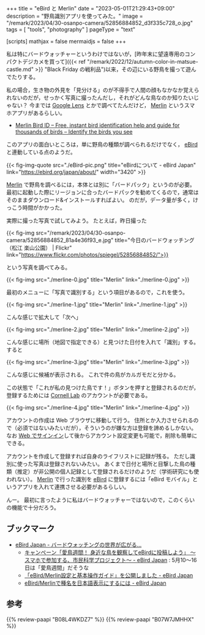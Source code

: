 +++
title = "eBird と Merlin"
date =  "2023-05-01T21:29:43+09:00"
description = "野鳥識別アプリを使ってみた。"
image = "/remark/2023/04/30-osanpo-camera/52856884852_d3f335c728_o.jpg"
tags = [ "tools", "photography" ]
pageType = "text"

[scripts]
  mathjax = false
  mermaidjs = false
+++

私は特にバードウォッチャーというわけではないが，[昨年末に望遠専用のコンパクトデジカメを買って]({{< ref "/remark/2022/12/autumn-color-in-matsue-castle.md" >}} "Black Friday の戦利品")以来，その辺にいる野鳥を撮って遊んでたりする。

私の場合，生き物の外見を「見分ける」のが不得手で人間の顔もなかなか覚えられないのだが，せっかく写真に撮ったんだし，それがどんな鳥なのか知りたいじゃない？ 今までは [Google Lens](https://lens.google/) とかで調べてたんだけど， [Merlin] というスマホアプリがあるらしい。

- [Merlin Bird ID – Free, instant bird identification help and guide for thousands of birds – Identify the birds you see](https://merlin.allaboutbirds.org/)

このアプリの面白いところは，単に野鳥の種類が調べられるだけでなく， [eBird] と連動している点のようだ。

{{< fig-img-quote src="./eBird-pic.png" title="eBirdについて - eBird Japan" link="https://ebird.org/japan/about/" width="3420" >}}

[Merlin] で野鳥を調べるには，本体とは別に「バードパック」というのが必要。
最初に起動した際にリージョンに合ったバードパックを勧めてくるので，通常はそのままダウンロード&インストールすればよい。
のだが，データ量が多く，けっこう時間がかかった。

実際に撮った写真で試してみよう。
たとえば，昨日撮った

{{< fig-img src="/remark/2023/04/30-osanpo-camera/52856884852_81a4e36f93_e.jpg" title="今日のバードウォッチング（松江 楽山公園） | Flickr" link="https://www.flickr.com/photos/spiegel/52856884852/">}}

という写真を調べてみる。

{{< fig-img src="./merline-0.jpg" title="Merlin" link="./merline-0.jpg" >}}

最初のメニューに「写真で識別する」という項目があるので，これを使う。

{{< fig-img src="./merline-1.jpg" title="Merlin" link="./merline-1.jpg" >}}

こんな感じで拡大して「次へ」

{{< fig-img src="./merline-2.jpg" title="Merlin" link="./merline-2.jpg" >}}

こんな感じに場所（地図で指定できる）と見つけた日付を入れて「識別」する。
すると

{{< fig-img src="./merline-3.jpg" title="Merlin" link="./merline-3.jpg" >}}

こんな感じに候補が表示される。
これで件の鳥がカルガモだと分かる。

この状態で「これが私の見つけた鳥です！」ボタンを押すと登録されるのだが，登録するためには [Cornell Lab] のアカウントが必要である。

{{< fig-img src="./merline-4.jpg" title="Merlin" link="./merline-4.jpg" >}}

アカウントの作成は Web ブラウザに移動して行う。
住所とか入力させられるので（必須ではないみたいだが），そういうのが嫌な方は登録を諦めるしかない。
なお [Web でサインイン](https://secure.birds.cornell.edu/cassso)して後からアカウント設定変更も可能で，削除も簡単にできる。

アカウントを作成して登録すれば自身のライフリストに記録が残る。
ただし識別に使った写真は登録されないみたい。
あくまで日付と場所と目撃した鳥の種類（推定）が非公開の個人記録として登録されるだけのようだ（学術研究にも使われない）。
[Merlin] で行った識別を [eBird] に登録するには「eBird モバイル」というアプリを入れて連携させる必要があるらしい。

んー。
最初に言ったように私はバードウォッチャーではないので，このくらいの機能で十分だろう。

## ブックマーク

- [eBird Japan - バードウォッチングの世界が広がる…](https://ebird.org/japan/home)
  - [キャンペーン「愛鳥週間！ 身近な鳥を観察してeBirdに投稿しよう」 ～スマホで参加する、市民科学プロジェクト～ - eBird Japan](https://ebird.org/japan/news/campaign-ebird-20230510) : 5月10〜16日は「愛鳥週間」だそうな
  - [「eBird/Merlin設定と基本操作ガイド」を公開しました - eBird Japan](https://ebird.org/japan/news/setting_guide)
  - [eBird/Merlinで種名を日本語表示にするには - eBird Japan](https://ebird.org/japan/news/specific_name_jp)

[Merlin]: https://merlin.allaboutbirds.org/ "Merlin Bird ID – Free, instant bird identification help and guide for thousands of birds – Identify the birds you see"
[eBird]: https://ebird.org/ "eBird - Discover a new world of birding..."
[Cornell Lab]: https://www.birds.cornell.edu/home/ "Cornell Lab of Ornithology—Home | Birds, Cornell Lab of Ornithology"

## 参考

{{% review-paapi "B08L4WKDZ7" %}} <!-- PowerShot ZOOM -->
{{% review-paapi "B07W7JMHHX" %}} <!-- 「ガッチャマン クラウズ」 Crowds -->
